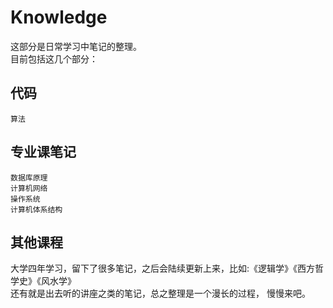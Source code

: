# Knowledge
这部分是日常学习中笔记的整理。  
目前包括这几个部分：  
## 代码
`算法`  
## 专业课笔记
`数据库原理`  
`计算机网络`  
`操作系统`  
`计算机体系结构`
## 其他课程 
大学四年学习，留下了很多笔记，之后会陆续更新上来，比如:《逻辑学》《西方哲学史》《风水学》  
还有就是出去听的讲座之类的笔记，总之整理是一个漫长的过程， 慢慢来吧。
